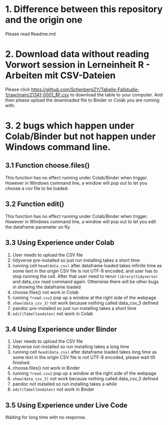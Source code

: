 # 1. Difference between this repository and the origin one
  Please read Readme.md

# 2. Download data without reading Vorwort session in **Lerneinheit R - Arbeiten mit CSV-Dateien**
  Please click https://github.com/SchenbergZY/Tabelle-Fallstudie-1/raw/main/21341-0001_$F.csv to download the table to your computer. And then please upload the downloaded file to Binder or Colab you are running with.

# 3. 2 bugs which happen under Colab/Binder but not happen under Windows command line.
## 3.1 Function choose.files()
  This function has no effect running under Colab/Binder when trigger. However in Windows command line, a window will pop out to let you choose a csv file to be loaded.

## 3.2 Function edit()
  This function has no effect running under Colab/Binder when trigger. However in Windows command line, a window will pop out to let you edit the dataframe parameter on fly.

## 3.3 Using Experience under Colab
  1. User needs to upload the CSV file
  2. tidyverse pre-installed so just run installing takes a short time
  3. running cell `head(data_csv)` after dataframe loaded takes infinite time as some text in the origin CSV file is not UTF-8 encoded, and user has to stop running the cell. After that user need to rerun `library(tidyverse)` and data_csv read command again. Otherwise there will be other bugs in showing the dataframe loaded
  4. choose.files() not work in Colab
  5. running `?read.csv2` pop up a window at the right side of the webpage
  6. `show(data_csv_3)` not work because nothing called data_csv_3 defined
  7. pandoc pre-installed so just run installing takes a short time
  8. `edit(Tabellendaten)` not work in Colab
## 3.4 Using Experience under Binder
  1. User needs to upload the CSV file
  2. tidyverse not-installed so run installing takes a long time
  3. running cell `head(data_csv)` after dataframe loaded takes long time as some text in the origin CSV file is not UTF-8 encoded, please wait till finished. 
  4. choose.files() not work in Binder
  5. running `?read.csv2` pop up a window at the right side of the webpage
  6. `show(data_csv_3)` not work because nothing called data_csv_3 defined
  7. pandoc not installed so run installing takes a while
  8. `edit(Tabellendaten)` not work in Binder
## 3.5 Using Experience under Live Code
  Waiting for long time with no response.
